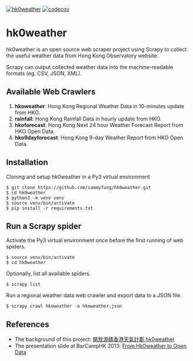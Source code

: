 [![hk0weather](https://github.com/sammyfung/hk0weather/actions/workflows/hk0weather.yml/badge.svg)](https://github.com/sammyfung/hk0weather/actions/workflows/hk0weather.yml)
[![codecov](https://codecov.io/gh/sammyfung/hk0weather/graph/badge.svg?token=PYnOIj6SwS)](https://codecov.io/gh/sammyfung/hk0weather)

hk0weather
===

hk0weather is an open source web scraper project using Scrapy to collect the useful weather data from Hong Kong Observatory website.

Scrapy can output collected weather data into the machine-readable formats (eg. CSV, JSON, XML).

Available Web Crawlers
---
1. **hkoweather**: Hong Kong Regional Weather Data in 10-minutes update from HKO.    
1. **rainfall**: Hong Kong Rainfall Data in hourly update from HKO.    
1. **hkoforecast**: Hong Kong Next 24 hour Weather Forecast Report from HKO Open Data.   
1. **hko9dayforecast**: Hong Kong 9-day Weather Report from HKO Open Data.   

Installation
---

Cloning and setup hk0weather in a Py3 virtual environment   
   
   ```
   $ git clone https://github.com/sammyfung/hk0weather.git
   $ cd hk0weather
   $ python3 -m venv venv
   $ source venv/bin/activate  
   $ pip install -r requirements.txt    
   ```

Run a Scrapy spider
---

Activate the Py3 virtual environment once before the first running of web spiders.

```
$ source venv/bin/activate  
$ cd hk0weather
```

Optionally, list all available spiders.

```
$ scrapy list 
```
  
Run a regional weather data web crawler and export data to a JSON file.

```
$ scrapy crawl hkoweather -o hkoweather.json
```

References
--

* The background of this project: [開放源碼香港天氣計劃 hk0weather](https://sammy.hk/opensource-hk0weather/) 
* The presentation slide at BarCampHK 2013: [From Hk0weather to Open Data](http://www.slideshare.net/sammyfung/hk0weather-barcamp)

